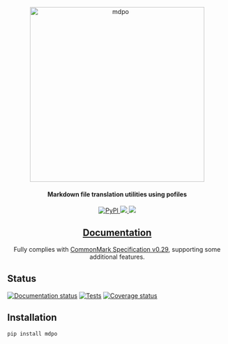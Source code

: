 <p align="center">
  <a href="https://github.com/mondeja/mdpo"><img src="https://raw.githubusercontent.com/mondeja/mdpo/master/mdpo.png" alt="mdpo" width="400"></a>
</h1>

<h4 align="center">Markdown file translation utilities using pofiles</h4>

<p align="center">
  <a href="https://pypi.org/project/mdpo/">
    <img src="https://img.shields.io/pypi/v/mdpo"
         alt="PyPI">
  </a>
  <a href="https://pypi.org/project/mdpo/">
    <img src="https://img.shields.io/pypi/pyversions/mdpo?logo=python&logoColor=aaaaaa&labelColor=333333">
  </a>
  <a href="https://github.com/mondeja/mdpo/blob/master/LICENSE">
    <img src="https://img.shields.io/pypi/l/mdpo?color=light-green">
  </a>
</p>

<h2 align="center">
  <a href="https://mdpo.readthedocs.io/en/latest/">Documentation</a>
</h2>

<p align="center">
Fully complies with <a href="https://spec.commonmark.org/0.29">CommonMark Specification v0.29</a>,
supporting some additional features.
</p>

## Status

[![Documentation status][doc-image]][doc-link]
[![Tests][tests-image]][tests-link]
[![Coverage status][coverage-image]][coverage-link]

## Installation

```bash
pip install mdpo
```

[tests-image]: https://img.shields.io/github/workflow/status/mondeja/mdpo/Test?logo=github
[tests-link]: https://github.com/mondeja/mdpo/actions?query=workflow%3ATest
[coverage-image]: https://coveralls.io/repos/github/mondeja/mdpo/badge.svg
[coverage-link]: https://coveralls.io/github/mondeja/mdpo
[doc-image]: https://readthedocs.org/projects/mdpo/badge/?version=latest
[pre-commit-ci-image]: https://results.pre-commit.ci/badge/github/mondeja/mdpo/master.svg
[doc-link]: https://mdpo.readthedocs.io/en/latest/
[md4c-build-link]: https://github.com/mity/md4c/wiki/Building-MD4C
[process-locales-script-link]: https://github.com/mondeja/mdpo/blob/master/process-locales.py
[spanish-readme-link]: https://github.com/mondeja/mdpo/blob/master/locale/readme/es.md
[pre-commit-ci-link]: https://results.pre-commit.ci/latest/github/mondeja/mdpo/master

